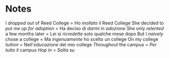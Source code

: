 # Notes

I *dropped out* of Reed College = Ho *mollato* il Reed College
She decided to *put me up for adoption* = Ha deciso di *darmi in adozione*
She only *relented* a few months later = Lei si *ricredette* solo qualche mese dopo
But I *naively* chose a college = Ma *ingenuamente* ho scelto un college
On my college *tuition* = Nell'*educazione* del mio college
*Throughout* the campus = *Per tutto* il campus
*Hop in* = *Salta su*